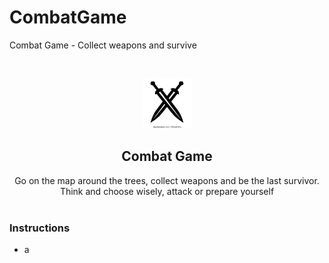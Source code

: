 # CombatGame
Combat Game - Collect weapons and survive


<br />
<p align="center">
  <a href="https://github.com/eladb21/CombatGame">
    <img src="Images/sword-logo.jpg" alt="Logo" width="80" height="80">
  </a>

  <h2 align="center"><Bold>Combat Game</Bold></h2>

  <p align="center">
    Go on the map around the trees, collect weapons and be the last survivor.
    <br />
    Think and choose wisely, attack or prepare yourself
    <br />
    <br />
    <h3>Instructions</h3>
    <ul>
      <li>a</li>
    </ul>
  </p>
</p>
